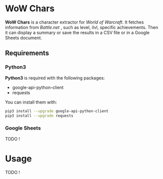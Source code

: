 # WoW Chars

**WoW Chars** is a character extractor for *World of Warcraft*.
It fetches information from *Battle.net* , such as level, ilvl, specific achievements.
Then it can display a summary or save the results in a CSV file or in a Google Sheets document.

## Requirements

### Python3

**Python3** is required with the following packages:
* google-api-python-client
* requests

You can install them with:

```bash
pip3 install --upgrade google-api-python-client
pip3 install --upgrade requests
```

### Google Sheets

TODO !

# Usage

TODO !
